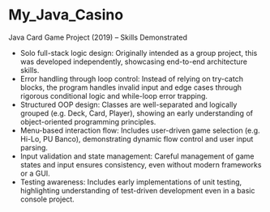 # My_Java_Casino

Java Card Game Project (2019) – Skills Demonstrated

- Solo full-stack logic design: Originally intended as a group project, this was developed independently, showcasing end-to-end architecture skills.
- Error handling through loop control: Instead of relying on try-catch blocks, the program handles invalid input and edge cases through rigorous conditional logic and while-loop error trapping.
- Structured OOP design: Classes are well-separated and logically grouped (e.g. Deck, Card, Player), showing an early understanding of object-oriented programming principles.
- Menu-based interaction flow: Includes user-driven game selection (e.g. Hi-Lo, PU Banco), demonstrating dynamic flow control and user input parsing.
- Input validation and state management: Careful management of game states and input ensures consistency, even without modern frameworks or a GUI.
- Testing awareness: Includes early implementations of unit testing, highlighting understanding of test-driven development even in a basic console project.
